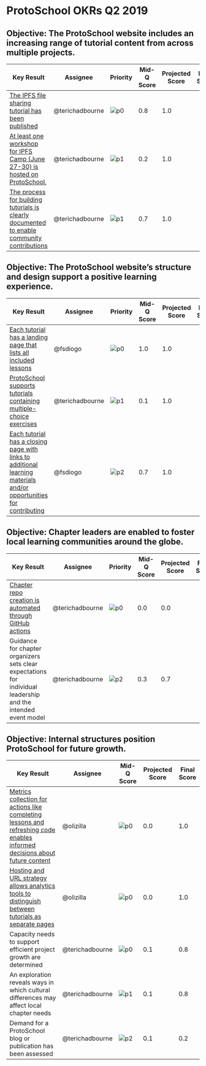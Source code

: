 # ProtoSchool OKRs Q2 2019

## Objective: The ProtoSchool website includes an increasing range of tutorial content from across multiple projects.

| Key Result | Assignee | Priority | Mid-Q Score | Projected Score | Final Score |
| ---------- | -------- | -------- | ----------- | --------------- | ----------- |
| [The IPFS file sharing tutorial has been published](https://github.com/ProtoSchool/protoschool.github.io/issues/91) | @terichadbourne | ![p0](https://ipfs.io/ipfs/QmV88khHDJEXi7wo6o972MZWY661R9PhrZW6dvpFP6jnMn/p0.svg) |0.8 |1.0 | |
| [At least one workshop for IPFS Camp (June 27-30) is hosted on ProtoSchool.](https://github.com/ipfs/roadmap/issues/25) | @terichadbourne | ![p1](https://ipfs.io/ipfs/QmV88khHDJEXi7wo6o972MZWY661R9PhrZW6dvpFP6jnMn/p1.svg) | 0.2 |1.0 | |
| [The process for building tutorials is clearly documented to enable community contributions](https://github.com/ProtoSchool/protoschool.github.io/issues/178) | @terichadbourne | ![p1](https://ipfs.io/ipfs/QmV88khHDJEXi7wo6o972MZWY661R9PhrZW6dvpFP6jnMn/p1.svg) |0.7 | 1.0| | |

## Objective: The ProtoSchool website’s structure and design support a positive learning experience.

| Key Result | Assignee | Priority | Mid-Q Score | Projected Score | Final Score |
| ---------- | -------- | -------- | ----------- | --------------- | ----------- |
| [Each tutorial has a landing page that lists all included lessons](https://github.com/ProtoSchool/protoschool.github.io/issues/106) | @fsdiogo | ![p0](https://ipfs.io/ipfs/QmV88khHDJEXi7wo6o972MZWY661R9PhrZW6dvpFP6jnMn/p0.svg) |1.0 |1.0 | |
| [ProtoSchool supports tutorials containing multiple-choice exercises](https://github.com/ProtoSchool/protoschool.github.io/issues/177)| @terichadbourne | ![p1](https://ipfs.io/ipfs/QmV88khHDJEXi7wo6o972MZWY661R9PhrZW6dvpFP6jnMn/p1.svg) |0.1 |1.0 | |
| [Each tutorial has a closing page with links to additional learning materials and/or opportunities for contributing](https://github.com/ProtoSchool/protoschool.github.io/issues/129) | @fsdiogo | ![p2](https://ipfs.io/ipfs/QmV88khHDJEXi7wo6o972MZWY661R9PhrZW6dvpFP6jnMn/p2.svg) | 0.7 | 1.0| | |


## Objective: Chapter leaders are enabled to foster local learning communities around the globe.

| Key Result | Assignee | Priority | Mid-Q Score | Projected Score | Final Score |
| ---------- | -------- | -------- | ----------- | --------------- | ----------- |
| [Chapter repo creation is automated through GitHub actions](https://github.com/ProtoSchool/organizing/issues/43) | @terichadbourne | ![p0](https://ipfs.io/ipfs/QmV88khHDJEXi7wo6o972MZWY661R9PhrZW6dvpFP6jnMn/p0.svg) |0.0 |0.0 | |
| Guidance for chapter organizers sets clear expectations for individual leadership and the intended event model | @terichadbourne | ![p2](https://ipfs.io/ipfs/QmV88khHDJEXi7wo6o972MZWY661R9PhrZW6dvpFP6jnMn/p2.svg) | 0.3|0.7 | | |


## Objective: Internal structures position ProtoSchool for future growth.

| Key Result | Assignee | Mid-Q Score | Projected Score | Final Score |
| ---------- | -------- | ----------- | --------------- | ----------- |
| [Metrics collection for actions like completing lessons and refreshing code enables informed decisions about future content](https://github.com/ProtoSchool/protoschool.github.io/issues/100) | @olizilla | ![p0](https://ipfs.io/ipfs/QmV88khHDJEXi7wo6o972MZWY661R9PhrZW6dvpFP6jnMn/p0.svg) | 0.0 | 1.0 |
| [Hosting and URL strategy allows analytics tools to distinguish between tutorials as separate pages](https://github.com/ProtoSchool/protoschool.github.io/issues/179) | @olizilla | ![p0](https://ipfs.io/ipfs/QmV88khHDJEXi7wo6o972MZWY661R9PhrZW6dvpFP6jnMn/p0.svg) | 0.0 | 1.0 |
| Capacity needs to support efficient project growth are determined  |  @terichadbourne | ![p0](https://ipfs.io/ipfs/QmV88khHDJEXi7wo6o972MZWY661R9PhrZW6dvpFP6jnMn/p0.svg) | 0.1  |  0.8 |
| An exploration reveals ways in which cultural differences may affect local chapter needs |  @terichadbourne | ![p1](https://ipfs.io/ipfs/QmV88khHDJEXi7wo6o972MZWY661R9PhrZW6dvpFP6jnMn/p1.svg) | 0.1  | 0.8  |
| Demand for a ProtoSchool blog or publication has been assessed  |  @terichadbourne | ![p2](https://ipfs.io/ipfs/QmV88khHDJEXi7wo6o972MZWY661R9PhrZW6dvpFP6jnMn/p2.svg) | 0.1 | 0.2  |  |
